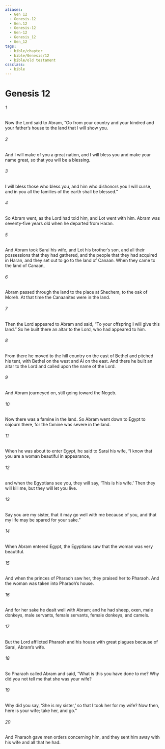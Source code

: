 ```yaml
---
aliases:
  - Gen 12
  - Genesis.12
  - Gen.12
  - Genesis-12
  - Gen-12
  - Genesis_12
  - Gen_12
tags:
  - bible/chapter
  - bible/Genesis/12
  - bible/old testament
cssclass:
  - bible
---
```


# Genesis 12

###### 1
Now the Lord said to Abram, “Go from your country and your kindred and your father’s house to the land that I will show you.
###### 2
And I will make of you a great nation, and I will bless you and make your name great, so that you will be a blessing.
###### 3
I will bless those who bless you, and him who dishonors you I will curse, and in you all the families of the earth shall be blessed.”
###### 4
So Abram went, as the Lord had told him, and Lot went with him. Abram was seventy-five years old when he departed from Haran.
###### 5
And Abram took Sarai his wife, and Lot his brother’s son, and all their possessions that they had gathered, and the people that they had acquired in Haran, and they set out to go to the land of Canaan. When they came to the land of Canaan,
###### 6
Abram passed through the land to the place at Shechem, to the oak of Moreh. At that time the Canaanites were in the land.
###### 7
Then the Lord appeared to Abram and said, “To your offspring I will give this land.” So he built there an altar to the Lord, who had appeared to him.
###### 8
From there he moved to the hill country on the east of Bethel and pitched his tent, with Bethel on the west and Ai on the east. And there he built an altar to the Lord and called upon the name of the Lord.
###### 9
And Abram journeyed on, still going toward the Negeb.
###### 10
Now there was a famine in the land. So Abram went down to Egypt to sojourn there, for the famine was severe in the land.
###### 11
When he was about to enter Egypt, he said to Sarai his wife, “I know that you are a woman beautiful in appearance,
###### 12
and when the Egyptians see you, they will say, ‘This is his wife.’ Then they will kill me, but they will let you live.
###### 13
Say you are my sister, that it may go well with me because of you, and that my life may be spared for your sake.”
###### 14
When Abram entered Egypt, the Egyptians saw that the woman was very beautiful.
###### 15
And when the princes of Pharaoh saw her, they praised her to Pharaoh. And the woman was taken into Pharaoh’s house.
###### 16
And for her sake he dealt well with Abram; and he had sheep, oxen, male donkeys, male servants, female servants, female donkeys, and camels.
###### 17
But the Lord afflicted Pharaoh and his house with great plagues because of Sarai, Abram’s wife.
###### 18
So Pharaoh called Abram and said, “What is this you have done to me? Why did you not tell me that she was your wife?
###### 19
Why did you say, ‘She is my sister,’ so that I took her for my wife? Now then, here is your wife; take her, and go.”
###### 20
And Pharaoh gave men orders concerning him, and they sent him away with his wife and all that he had.


